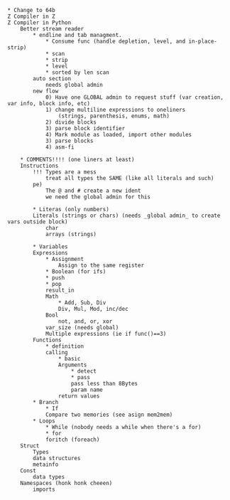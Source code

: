 	* Change to 64b
	Z Compiler in Z
	Z Compiler in Python
		Better stream reader
			* endline and tab managment. 
				* Consume func (handle depletion, level, and in-place-strip)
				* scan
				* strip
				* level
				* sorted by len scan
			auto section
				needs global admin
			new flow
				0) Have one GLOBAL admin to request stuff (var creation, var info, block info, etc)
				1) change multiline expressions to oneliners
					(strings, parenthesis, enums, math)
				2) divide blocks
				3) parse block identifier
				4) Mark module as loaded, import other modules
				3) parse blocks
				4) asm-fi
				
		* COMMENTS!!!! (one liners at least)
		Instructions
			!!! Types are a mess
				treat all types the SAME (like all literals and such)
			pe)
				The @ and # create a new ident
				we need the global admin for this
			
			* Literas (only numbers)
			Literals (strings or chars) (needs _global admin_ to create vars outside block)
				char 
				arrays (strings)
			
			* Variables
			Expressions
				* Assignment
					Assign to the same register
				* Boolean (for ifs)
				* push
				* pop
				result_in
				Math
					* Add, Sub, Div
					Div, Mul, Mod, inc/dec
				Bool
					not, and, or, xor
				var_size (needs global)
				Multiple expressions (ie if func()==3)
			Functions
				* definition
				calling
					* basic
					Arguments
						* detect
						* pass
						pass less than 8Bytes
						param name
					return values
			* Branch
				* If
				Compare two memories (see asign mem2mem)
			* Loops
				* While (nobody needs a while when there's a for)
				* for
				foritch (foreach)
		Struct
			Types
			data structures
			metainfo
		Const
			data types
		Namespaces (honk honk cheeen)
			imports